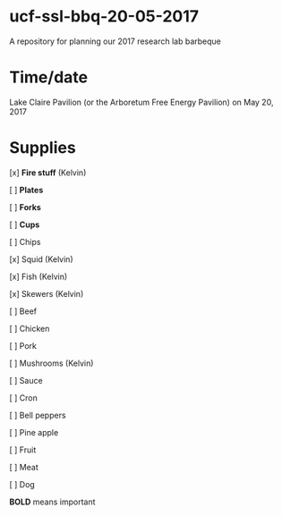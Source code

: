 # ucf-ssl-bbq-20-05-2017
A repository for planning our 2017 research lab barbeque

# Time/date
Lake Claire Pavilion (or the Arboretum Free Energy Pavilion) on May 20, 2017

# Supplies
[x] **Fire stuff** (Kelvin)

[ ] **Plates**

[ ] **Forks**

[ ] **Cups**

[ ] Chips

[x] Squid (Kelvin)

[x] Fish (Kelvin)

[x] Skewers (Kelvin)

[ ] Beef

[ ] Chicken

[ ] Pork

[ ] Mushrooms (Kelvin)

[ ] Sauce

[ ] Cron

[ ] Bell peppers

[ ] Pine apple

[ ] Fruit

[ ] Meat

[ ] Dog


**BOLD** means important
